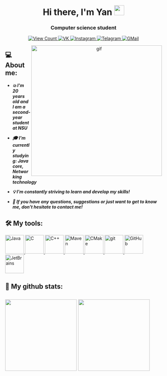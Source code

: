 <h1 align="center">Hi there, I'm Yan</a> 
<img src="https://github.com/blackcater/blackcater/raw/main/images/Hi.gif" height="32"/></h1>
<h3 align="center">Computer science student</h3>

<p align="center">
    <a href="http://papertoilet.com/">
        <img
            src="https://komarev.com/ghpvc/?username=ykhdr&style=for-the-badge&color=00AA00"
            alt="View Count"
            title="View count (click for something interesting)">
    </a>
    <a href="https://vk.com/yan.khudorozhkov/">
        <img
            src="https://img.shields.io/badge/-Vkontakte-1155ba?style=for-the-badge&logo=Vk"
            title="VK"
            alt="VK">
    </a>
    <a href="https://instagram.com/yanuulya_/">
        <img
            src="https://img.shields.io/badge/Instagram-%23E4405F.svg?style=for-the-badge&logo=Instagram&logoColor=white"
            title="Instagram"
            alt="Instagram">
    </a>
    <a href="https://t.me/ykhdr/">
        <img
            src="https://img.shields.io/badge/Telegram-2CA5E0?style=for-the-badge&logo=telegram&logoColor=white"
            title="Telegram"
            alt="Telagram">
    </a>
    <a href="mailto:y.khudorozhkov@g.nsu.ru">
        <img
            src="https://img.shields.io/badge/Gmail-D14836?style=for-the-badge&logo=gmail&logoColor=white"
            title="GMail"
            alt="GMail">
    </a>
</p>
<p align="center">
  <img 
       src="https://cutewallpaper.org/25/anime-phone-gif-wallpaper/23-anime-desktop-wallpaper-gif-1-%E2%96%B7-hd-wallpaper-4k-%E2%9C%93-free.gif"
       height="420px"
       align="right"
       alt="gif" >
   
  <h2>💻 About me:</h2>
  <h5>
     <ul>
        <li>💥 I'm 20 years old and I am a second-year student at NSU<p></li>
         <li>🎓 I'm currently studying: <b>Java core</b>, <b>Networking technology</b><p> </li>
        <li>💡 I'm constantly striving to learn and develop my skills!<p></li>
        <li>📨 If you have any questions, suggestions or just want to get to know me, don't hesitate to contact me!<p></li> 
    </ul>
  </h5>
  
</p>

<p align="center">
  
  <h2>🛠 My tools:</h2>
  <a href="https://oracle.com/ru/java/">
    <img
        src="https://skillicons.dev/icons?i=java"
        title="Java"
        alt="Java"
        height="60px">
  </a>
  <a href="https://iso.org/">
    <img
        src="https://user-images.githubusercontent.com/90527574/230726366-32827d1f-021a-40ed-9572-b9313311fb6e.svg"
        title="C"
        alt="C"
        height="60px">
  </a>
  <a href="https://isocpp.org/">
    <img
        src="https://user-images.githubusercontent.com/90527574/230726381-9ed4191b-2a7d-4398-a09f-0b3561d8082c.svg"
        title="C++"
        alt="C++"
        height="60px">
  </a>
  <a href="https://maven.apache.org/">
    <img
        src="https://skillicons.dev/icons?i=maven"
        title="Maven"
        alt="Maven"
        height="60px">
  </a>
  <a href="https://cmake.org/">
    <img
        src="https://skillicons.dev/icons?i=cmake"
        title="CMake"
        alt="CMake"
        height="60px">
  </a>
  <a href="https://git-scm.com/">
    <img
        src="https://user-images.githubusercontent.com/90527574/230726524-9aaa426e-c76d-4b6c-bd12-60c8bbb3c193.svg"
        title="Git"
        alt="git"
        height="60px">
  </a>
  <a href="https://github.com/">
    <img
        src="https://skillicons.dev/icons?i=github"
        title="GitHub"
        alt="GitHub"
        height="60px">
  </a>
  <a href="https://www.jetbrains.com/">
    <img
        src="https://user-images.githubusercontent.com/90527574/230726548-3ba069be-a8d8-48db-b322-4b4bb691746a.svg"
        title="JetBrains"
        alt="JetBrains"
        height="60px">
  </a>
</p>

<p align="center">
  <h2>🪪 My github stats:<h2>
    <img
         src="https://github-readme-stats.vercel.app/api?username=ykhdr&show_icons=true&theme=white" 
         height="230px"
         align="center">
    <img
         src="https://github-readme-stats.vercel.app/api/top-langs/?username=ykhdr&layout=compact"
         height="230px"
         align="center">
</p>

